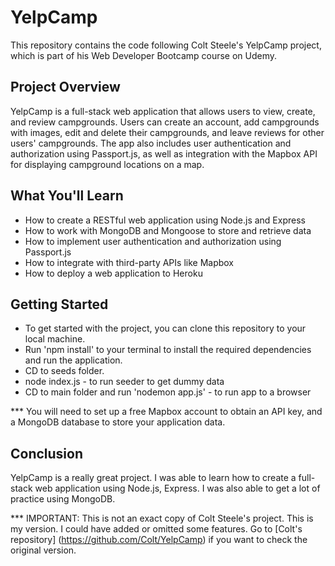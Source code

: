 # YelpCamp
This repository contains the code following Colt Steele's YelpCamp project, which is part of his Web Developer Bootcamp course on Udemy.

## Project Overview
YelpCamp is a full-stack web application that allows users to view, create, and review campgrounds. Users can create an account, add campgrounds with images, edit and delete their campgrounds, and leave reviews for other users' campgrounds. The app also includes user authentication and authorization using Passport.js, as well as integration with the Mapbox API for displaying campground locations on a map.

## What You'll Learn
* How to create a RESTful web application using Node.js and Express
* How to work with MongoDB and Mongoose to store and retrieve data
* How to implement user authentication and authorization using Passport.js
* How to integrate with third-party APIs like Mapbox
* How to deploy a web application to Heroku

## Getting Started
* To get started with the project, you can clone this repository to your local machine.
* Run 'npm install' to your terminal to install the required dependencies and run the application.
* CD to seeds folder.
* node index.js - to run seeder to get dummy data 
* CD to main folder and run 'nodemon app.js' - to run app to a browser

*** You will need to set up a free Mapbox account to obtain an API key, and a MongoDB database to store your application data.

## Conclusion
YelpCamp is a really great project. I was able to learn how to create a full-stack web application using Node.js, Express. I was also able to get a lot of practice using MongoDB.

*** IMPORTANT: This is not an exact copy of Colt Steele's project. This is my version. I could have added or omitted some features. Go to [Colt's repository] (https://github.com/Colt/YelpCamp) if you want to check the original version.